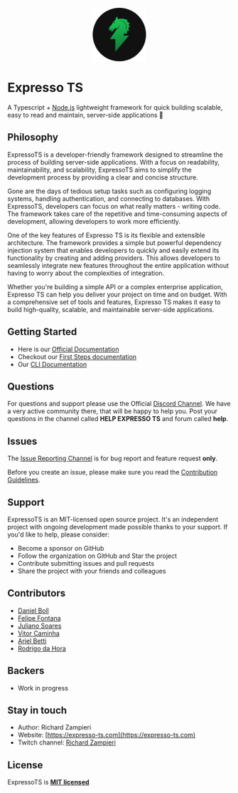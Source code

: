 <p align="center">
  <a href="https://expresso-ts.com/" target="blank"><img src="https://github.com/expressots/expressots/blob/main/media/expressots.png" width="120" alt="Expresso TS Logo" /></a>
</p>

# Expresso TS

A Typescript + [Node.js]("https://nodejs.org/en/") lightweight framework for quick building scalable, easy to read and maintain, server-side applications 🚀

## Philosophy

ExpressoTS is a developer-friendly framework designed to streamline the process of building server-side applications. With a focus on readability, maintainability, and scalability, ExpressoTS aims to simplify the development process by providing a clear and concise structure.

Gone are the days of tedious setup tasks such as configuring logging systems, handling authentication, and connecting to databases. With ExpressoTS, developers can focus on what really matters - writing code. The framework takes care of the repetitive and time-consuming aspects of development, allowing developers to work more efficiently.

One of the key features of Expresso TS is its flexible and extensible architecture. The framework provides a simple but powerful dependency injection system that enables developers to quickly and easily extend its functionality by creating and adding providers. This allows developers to seamlessly integrate new features throughout the entire application without having to worry about the complexities of integration.

Whether you're building a simple API or a complex enterprise application, Expresso TS can help you deliver your project on time and on budget. With a comprehensive set of tools and features, Expresso TS makes it easy to build high-quality, scalable, and maintainable server-side applications.

## Getting Started

- Here is our [Official Documentation](https://expresso-ts.com/)
- Checkout our [First Steps documentation](https://expresso-ts.com/docs/overview/first-steps)
- Our [CLI Documentation](https://expresso-ts.com/docs/category/cli)

## Questions

For questions and support please use the Official [Discord Channel](https://discord.com/invite/PyPJfGK). We have a very active community there, that will be happy to help you. Post your questions in the channel called **HELP EXPRESSO TS** and forum called **help**.

## Issues

The [Issue Reporting Channel](https://github.com/expressots/expressots/issues) is for bug report and feature request **only**.

Before you create an issue, please make sure you read the [Contribution Guidelines](CONTRIBUTING.md).

## Support

ExpressoTS is an MIT-licensed open source project. It's an independent project with ongoing development made possible thanks to your support. If you'd like to help, please consider:

- Become a sponsor on GitHub
- Follow the organization on GitHub and Star the project
- Contribute submitting issues and pull requests
- Share the project with your friends and colleagues

## Contributors

- [Daniel Boll](https://github.com/daniel-boll)
- [Felipe Fontana](https://github.com/f0ntana)
- [Juliano Soares](https://github.com/juliano-soares)
- [Vitor Caminha](https://github.com/VitorCaminha)
- [Ariel Betti](https://github.com/ArielBetti)
- [Rodrigo da Hora](https://github.com/dahorarodrigo)

## Backers

- Work in progress

## Stay in touch

- Author: Richard Zampieri
- Website: [https://expresso-ts.com](https://expresso-ts.com)
- Twitch channel: [Richard Zampieri](https://www.twitch.tv/richardzampieri)

## License

ExpressoTS is **[MIT licensed](LICENSE.md)**
